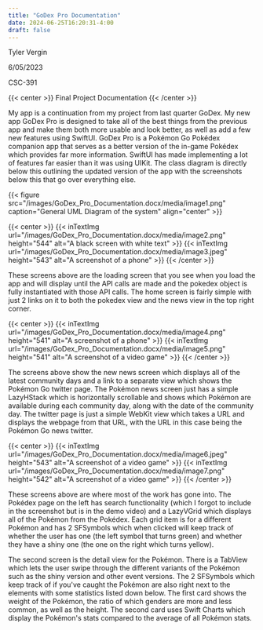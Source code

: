 ```yaml
---
title: "GoDex Pro Documentation"
date: 2024-06-25T16:20:31-4:00
draft: false
---
```


Tyler Vergin

6/05/2023

CSC-391

{{< center >}}
Final Project Documentation
{{< /center >}}

My app is a continuation from my project from last quarter GoDex. My new
app GoDex Pro is designed to take all of the best things from the
previous app and make them both more usable and look better, as well as
add a few new features using SwiftUI. GoDex Pro is a Pokémon Go Pokédex
companion app that serves as a better version of the in-game Pokédex
which provides far more information. SwiftUI has made implementing a lot
of features far easier than it was using UIKit. The class diagram is
directly below this outlining the updated version of the app with the
screenshots below this that go over everything else.

{{< figure src="/images/GoDex_Pro_Documentation.docx/media/image1.png" caption="General UML Diagram of the system" align="center" >}}

{{< center >}}
{{< inTextImg url="/images/GoDex_Pro_Documentation.docx/media/image2.png" height="544" alt="A black screen with white text" >}}
{{< inTextImg url="/images/GoDex_Pro_Documentation.docx/media/image3.jpeg" height="543" alt="A screenshot of a phone" >}}
{{< /center >}}

These screens above are the loading screen that you see when you load the app
and will display until the API calls are made and the pokedex object is
fully instantiated with those API calls. The home screen is fairly
simple with just 2 links on it to both the pokedex view and the news
view in the top right corner.

{{< center >}}
{{< inTextImg url="/images/GoDex_Pro_Documentation.docx/media/image4.png" height="541" alt="A screenshot of a phone" >}}
{{< inTextImg url="/images/GoDex_Pro_Documentation.docx/media/image5.png" height="541" alt="A screenshot of a video game" >}}
{{< /center >}}

The screens above show the new news screen which displays all of the
latest community days and a link to a separate view which shows the
Pokémon Go twitter page. The Pokémon news screen just has a simple
LazyHStack which is horizontally scrollable and shows which Pokémon are
available during each community day, along with the date of the
community day. The twitter page is just a simple WebKit view which takes
a URL and displays the webpage from that URL, with the URL in this case
being the Pokémon Go news twitter.

{{< center >}}
{{< inTextImg url="/images/GoDex_Pro_Documentation.docx/media/image6.jpeg" height="543" alt="A screenshot of a video game" >}}
{{< inTextImg url="/images/GoDex_Pro_Documentation.docx/media/image7.png" height="542" alt="A screenshot of a video game" >}}
{{< /center >}}

These screens above are where most of the work has gone into. The Pokédex page
on the left has search functionality (which I forgot to include in the
screenshot but is in the demo video) and a LazyVGrid which displays all
of the Pokémon from the Pokédex. Each grid item is for a different
Pokémon and has 2 SFSymbols which when clicked will keep track of
whether the user has one (the left symbol that turns green) and whether
they have a shiny one (the one on the right which turns yellow).

The second screen is the detail view for the Pokémon. There is a TabView
which lets the user swipe through the different variants of the Pokémon
such as the shiny version and other event versions. The 2 SFSymbols
which keep track of if you've caught the Pokémon are also right next to
the elements with some statistics listed down below. The first card
shows the weight of the Pokémon, the ratio of which genders are more and
less common, as well as the height. The second card uses Swift Charts
which display the Pokémon's stats compared to the average of all Pokémon
stats.
